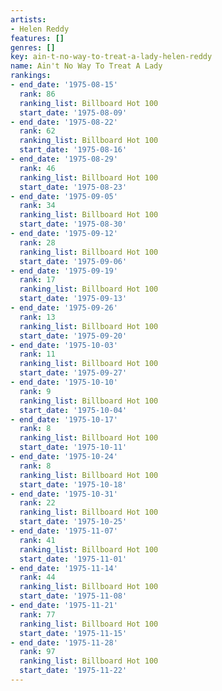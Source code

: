 ```yaml
---
artists:
- Helen Reddy
features: []
genres: []
key: ain-t-no-way-to-treat-a-lady-helen-reddy
name: Ain't No Way To Treat A Lady
rankings:
- end_date: '1975-08-15'
  rank: 86
  ranking_list: Billboard Hot 100
  start_date: '1975-08-09'
- end_date: '1975-08-22'
  rank: 62
  ranking_list: Billboard Hot 100
  start_date: '1975-08-16'
- end_date: '1975-08-29'
  rank: 46
  ranking_list: Billboard Hot 100
  start_date: '1975-08-23'
- end_date: '1975-09-05'
  rank: 34
  ranking_list: Billboard Hot 100
  start_date: '1975-08-30'
- end_date: '1975-09-12'
  rank: 28
  ranking_list: Billboard Hot 100
  start_date: '1975-09-06'
- end_date: '1975-09-19'
  rank: 17
  ranking_list: Billboard Hot 100
  start_date: '1975-09-13'
- end_date: '1975-09-26'
  rank: 13
  ranking_list: Billboard Hot 100
  start_date: '1975-09-20'
- end_date: '1975-10-03'
  rank: 11
  ranking_list: Billboard Hot 100
  start_date: '1975-09-27'
- end_date: '1975-10-10'
  rank: 9
  ranking_list: Billboard Hot 100
  start_date: '1975-10-04'
- end_date: '1975-10-17'
  rank: 8
  ranking_list: Billboard Hot 100
  start_date: '1975-10-11'
- end_date: '1975-10-24'
  rank: 8
  ranking_list: Billboard Hot 100
  start_date: '1975-10-18'
- end_date: '1975-10-31'
  rank: 22
  ranking_list: Billboard Hot 100
  start_date: '1975-10-25'
- end_date: '1975-11-07'
  rank: 41
  ranking_list: Billboard Hot 100
  start_date: '1975-11-01'
- end_date: '1975-11-14'
  rank: 44
  ranking_list: Billboard Hot 100
  start_date: '1975-11-08'
- end_date: '1975-11-21'
  rank: 77
  ranking_list: Billboard Hot 100
  start_date: '1975-11-15'
- end_date: '1975-11-28'
  rank: 97
  ranking_list: Billboard Hot 100
  start_date: '1975-11-22'
---
```


